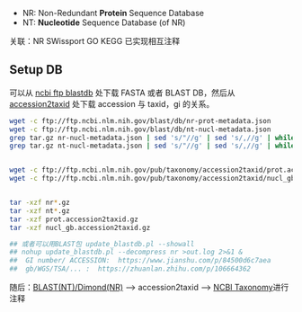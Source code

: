
* NR: Non-Redundant **Protein** Sequence Database
* NT: **Nucleotide** Sequence Database (of NR)

关联：NR SWissport GO KEGG 已实现相互注释

## Setup DB

可以从 [ncbi ftp blastdb](https://ftp.ncbi.nlm.nih.gov/blast/db) 处下载 FASTA 或者 BLAST DB，然后从 [accession2taxid](https://ftp.ncbi.nlm.nih.gov/pub/taxonomy/accession2taxid/) 处下载 accession 与 taxid，gi 的关系。
```bash
wget -c ftp://ftp.ncbi.nlm.nih.gov/blast/db/nr-prot-metadata.json
wget -c ftp://ftp.ncbi.nlm.nih.gov/blast/db/nt-nucl-metadata.json
grep tar.gz nr-nucl-metadata.json | sed 's/"//g' | sed 's/,//g' | while read dd ; do wget -c $dd ; done
grep tar.gz nt-nucl-metadata.json | sed 's/"//g' | sed 's/,//g' | while read dd ; do wget -c $dd ; done


wget -c ftp://ftp.ncbi.nlm.nih.gov/pub/taxonomy/accession2taxid/prot.accession2taxid.gz
wget -c ftp://ftp.ncbi.nlm.nih.gov/pub/taxonomy/accession2taxid/nucl_gb.accession2taxid.gz


tar -xzf nr*.gz
tar -xzf nt*.gz
tar -xzf prot.accession2taxid.gz
tar -xzf nucl_gb.accession2taxid.gz

## 或者可以用BLAST包 update_blastdb.pl --showall
## nohup update_blastdb.pl --decompress nr >out.log 2>&1 &
##  GI number/ ACCESSION:  https://www.jianshu.com/p/84500d6c7aea
##  gb/WGS/TSA/... :  https://zhuanlan.zhihu.com/p/106664362
```


随后：[BLAST(NT)/Dimond(NR)](../Blocks/BLAST.md) --> accession2taxid --> [NCBI Taxonomy](Taxonony.md)进行注释


